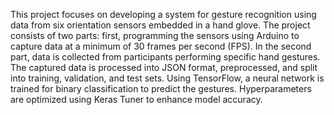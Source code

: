 This project focuses on developing a system for gesture recognition using data from six orientation sensors embedded in a hand glove.
The project consists of two parts: first, programming the sensors using Arduino to capture data at a minimum of 30 frames per second (FPS).
In the second part, data is collected from participants performing specific hand gestures.
The captured data is processed into JSON format, preprocessed, and split into training, validation, and test sets.
Using TensorFlow, a neural network is trained for binary classification to predict the gestures. Hyperparameters are optimized using Keras Tuner to enhance model accuracy.
